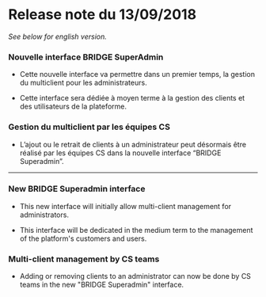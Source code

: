# Release note du 13/09/2018

*See below for english version.*

### Nouvelle interface BRIDGE SuperAdmin

-   Cette nouvelle interface va permettre dans un premier temps, la gestion du multiclient pour les administrateurs. 

-   Cette interface sera dédiée à moyen terme à la gestion des clients et des utilisateurs de la plateforme.

### Gestion du multiclient par les équipes CS

-   L’ajout ou le retrait de clients à un administrateur peut désormais être réalisé par les équipes CS dans la nouvelle interface “BRIDGE Superadmin”.

---

### New BRIDGE Superadmin interface

-   This new interface will initially allow multi-client management for administrators. 

-   This interface will be dedicated in the medium term to the management of the platform's customers and users.

### Multi-client management by CS teams

-   Adding or removing clients to an administrator can now be done by CS teams in the new "BRIDGE Superadmin" interface.

